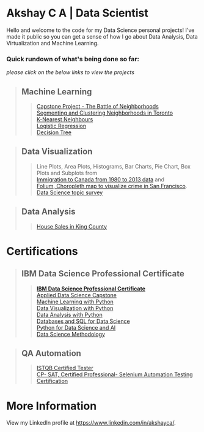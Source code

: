 Akshay C A | Data Scientist
==========================

Hello and welcome to the code for my Data Science personal projects! I've made it public so you can get a sense of how I go about Data Analysis, Data Virtualization and Machine Learning.

### Quick rundown of what's being done so far:<br>
_please click on the below links to view the projects_

>## **Machine Learning**
>>[Capstone Project - The Battle of Neighborhoods](https://github.com/akshayca/personal-portfolio/blob/master/Machine%20Learning%20Projects/Clustering/Capstone%20Project%20-%20The%20Battle%20of%20Neighborhoods/The%20Battle%20of%20Neighborhoods%20Code.pdf)<br>
>>[Segmenting and Clustering Neighborhoods in Toronto](https://github.com/akshayca/personal-portfolio/blob/master/Machine%20Learning%20Projects/Clustering/Segmenting%20and%20Clustering%20Neighborhoods%20in%20Toronto/Segmenting%20and%20Clustering%20Neighborhoods%20in%20Toronto.pdf)<br>
>>[K-Nearest Neighbours](https://github.com/akshayca/personal-portfolio/blob/master/Machine%20Learning%20Projects/K-Nearest%20Neighbours/K-Nearest%20Neighbours.pdf)<br>
>>[Logistic Regression](https://github.com/akshayca/personal-portfolio/blob/master/Machine%20Learning%20Projects/Logistic%20Regression/Logistic%20Regression.pdf)<br>
>>[Decision Tree](https://github.com/akshayca/personal-portfolio/blob/master/Machine%20Learning%20Projects/Decision%20Tress/Decision%20Tree.pdf)<br>

>## **Data Visualization**
>>Line Plots, Area Plots, Histograms, Bar Charts, Pie Chart, Box Plots and Subplots from <br>
[Immigration to Canada from 1980 to 2013 data](https://github.com/akshayca/personal-portfolio/blob/master/Data%20Visualization/Immigration%20to%20Canada%20from%201980%20to%202013.pdf) and <br>
>>[Folium, Choropleth map to visualize crime in San Francisco](https://github.com/akshayca/personal-portfolio/blob/master/Data%20Visualization/Choropleth%20map%20to%20visualize%20crime%20in%20San%20Francisco.pdf). 
>>[Data Science topic survey](https://github.com/akshayca/personal-portfolio/blob/master/Data%20Visualization/Data%20Science%20topic%20survey/Data%20Science%20topic%20survey.pdf)

>## **Data Analysis**
>>[House Sales in King County](https://github.com/akshayca/personal-portfolio/blob/master/Data%20Analysis%20Projects/House%20Sales%20in%20King%20County/House%20Sales%20in%20King%20County.pdf)<br>


Certifications
==========================
>## **IBM Data Science Professional Certificate**
>> **[IBM Data Science Professional Certificate](https://www.coursera.org/account/accomplishments/specialization/certificate/EB2ELV6HDG4B?utm_medium=certificate&utm_source=link&utm_campaign=copybutton_certificate)**<br>
>> [Applied Data Science Capstone](https://www.coursera.org/account/accomplishments/certificate/KBT8YSMLS62W?utm_medium=certificate&utm_source=link&utm_campaign=copybutton_certificate )<br>
>> [Machine Learning with Python](https://www.coursera.org/account/accomplishments/certificate/JWRPGV2KDUMY?utm_medium=certificate&utm_source=link&utm_campaign=copybutton_certificate)<br>
>> [Data Visualization with Python](https://www.coursera.org/account/accomplishments/certificate/FAL47PSEFY5Y?utm_medium=certificate&utm_source=link&utm_campaign=copybutton_certificate )<br>
>> [Data Analysis with Python](https://www.coursera.org/account/accomplishments/certificate/4HXHBEYPPYMJ?utm_medium=certificate&utm_source=link&utm_campaign=copybutton_certificate )<br>
>> [Databases and SQL for Data Science](https://www.coursera.org/account/accomplishments/certificate/QRZH6JCTYCRT?utm_medium=certificate&utm_source=link&utm_campaign=copybutton_certificate )<br>
>> [Python for Data Science and AI](https://www.coursera.org/account/accomplishments/certificate/MTJDHZPDKLUX?utm_medium=certificate&utm_source=link&utm_campaign=copybutton_certificate )<br>
>> [Data Science Methodology](https://www.coursera.org/account/accomplishments/certificate/P86BFDX3TLMV?utm_medium=certificate&utm_source=link&utm_campaign=copybutton_certificate )<br>

>## **QA Automation**
>> [ISTQB Certified Tester](https://drive.google.com/file/d/1P2yNF890gdvR7OwyvOttJ4YtFUrTGqtj/view )<br>
>> [CP- SAT, Certified Professional- Selenium Automation Testing Certification](https://drive.google.com/file/d/11viZeAFqNWB0mT9Y_Ju7oaS0CWCb_kFI/view )<br>

More Information
==========================
View my LinkedIn profile at https://www.linkedin.com/in/akshayca/.

